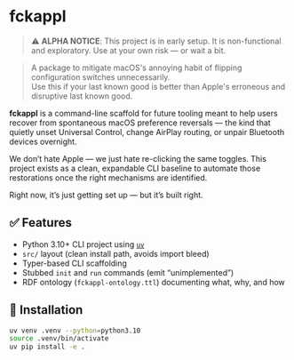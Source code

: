 # fckappl

> ⚠️ **ALPHA NOTICE**: This project is in early setup. It is non-functional and exploratory. Use at your own risk — or wait a bit.

> A package to mitigate macOS's annoying habit of flipping configuration switches unnecessarily.  
> Use this if your last known good is better than Apple's erroneous and disruptive last known good.

**fckappl** is a command-line scaffold for future tooling meant to help users recover from spontaneous macOS preference reversals — the kind that quietly unset Universal Control, change AirPlay routing, or unpair Bluetooth devices overnight.

We don’t hate Apple — we just hate re-clicking the same toggles. This project exists as a clean, expandable CLI baseline to automate those restorations once the right mechanisms are identified.

Right now, it’s just getting set up — but it’s built right.

## ✅ Features

- Python 3.10+ CLI project using [`uv`](https://github.com/astral-sh/uv)
- `src/` layout (clean install path, avoids import bleed)
- Typer-based CLI scaffolding
- Stubbed `init` and `run` commands (emit “unimplemented”)
- RDF ontology (`fckappl-ontology.ttl`) documenting what, why, and how

## 🚀 Installation

```bash
uv venv .venv --python=python3.10
source .venv/bin/activate
uv pip install -e .
